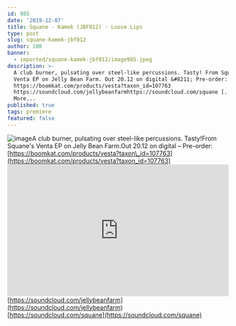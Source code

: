 ```yaml
---
id: 985
date: '2019-12-07'
title: Squane - Kamek (JBF012) - Loose Lips
type: post
slug: squane-kamek-jbf012
author: 100
banner:
  - imported/squane-kamek-jbf012/image985.jpeg
description: >-
  A club burner, pulsating over steel-like percussions. Tasty! From Squane&#39;s
  Venta EP on Jelly Bean Farm. Out 20.12 on digital &#8211; Pre-order:
  https://boomkat.com/products/vesta?taxon_id=107763
  https://soundcloud.com/jellybeanfarmhttps://soundcloud.com/squane [...]Read
  More...
published: true
tags: premiere
featured: false
---
```

![image](../imported/squane-kamek-jbf012/image985.jpeg)A club burner, pulsating over steel-like percussions. Tasty!From Squane's Venta EP on Jelly Bean Farm.Out 20.12 on digital – Pre-order: [](https://boomkat.com/products/vesta?taxon_id=107763)[https://boomkat.com/products/vesta?taxon\_id=107763](https://boomkat.com/products/vesta?taxon_id=107763)<iframe width='100%' height='300' scrolling='no' frameborder='no' allow='autoplay' src='https://w.soundcloud.com/player/?url=https%3A//api.soundcloud.com/tracks/727031050&color=%23ff5500&auto_play=false&hide_related=false&show_comments=true&show_user=true&show_reposts=false&show_teaser=true'></iframe>[](https://soundcloud.com/jellybeanfarm)[https://soundcloud.com/jellybeanfarm](https://soundcloud.com/jellybeanfarm)  
[](https://soundcloud.com/squane)[https://soundcloud.com/squane](https://soundcloud.com/squane)